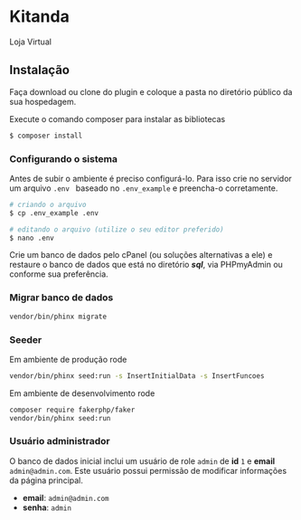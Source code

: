 # Kitanda
Loja Virtual

## Instalação

Faça download ou clone do plugin e coloque a pasta no diretório público da sua hospedagem. 

Execute o comando composer para instalar as bibliotecas

```sh
$ composer install
```

### Configurando o sistema
Antes de subir o ambiente é preciso configurá-lo. Para isso crie no servidor um arquivo `.env ` baseado no `.env_example` e preencha-o corretamente.

```sh
# criando o arquivo
$ cp .env_example .env

# editando o arquivo (utilize o seu editor preferido)
$ nano .env
```

Crie um banco de dados pelo cPanel (ou soluções alternativas a ele) e restaure o banco de dados que está no diretório ***sql***, via PHPmyAdmin ou conforme sua preferência.

### Migrar banco de dados
```sh
vendor/bin/phinx migrate
```

### Seeder

Em ambiente de produção rode
```sh
vendor/bin/phinx seed:run -s InsertInitialData -s InsertFuncoes
```

Em ambiente de desenvolvimento rode
```sh
composer require fakerphp/faker
vendor/bin/phinx seed:run
```

### Usuário administrador
O banco de dados inicial inclui um usuário de role `admin` de **id** `1` e **email** `admin@admin.com`.
Este usuário possui permissão de modificar informações da página principal.

- **email**: `admin@admin.com`
- **senha**: `admin`
